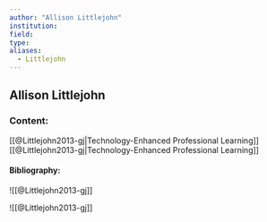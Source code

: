 ```yaml
---
author: "Allison Littlejohn"
institution:
field:
type:
aliases:
  - Littlejohn
---
```


## Allison Littlejohn

### Content:
[[@Littlejohn2013-gj|Technology-Enhanced Professional Learning]]
[[@Littlejohn2013-gj|Technology-Enhanced Professional Learning]]

#### Bibliography:

![[@Littlejohn2013-gj]]

![[@Littlejohn2013-gj]]